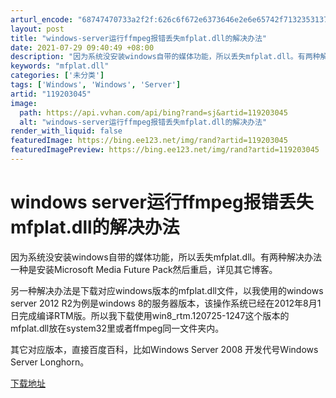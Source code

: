 ```yaml
---
arturl_encode: "68747470733a2f2f:626c6f672e6373646e2e6e65742f713235313738383234362f:61727469636c652f64657461696c732f313139323033303435"
layout: post
title: "windows-server运行ffmpeg报错丢失mfplat.dll的解决办法"
date: 2021-07-29 09:40:49 +08:00
description: "因为系统没安装windows自带的媒体功能，所以丢失mfplat.dll。有两种解决办法一种是安装M"
keywords: "mfplat.dll"
categories: ['未分类']
tags: ['Windows', 'Windows', 'Server']
artid: "119203045"
image:
  path: https://api.vvhan.com/api/bing?rand=sj&artid=119203045
  alt: "windows-server运行ffmpeg报错丢失mfplat.dll的解决办法"
render_with_liquid: false
featuredImage: https://bing.ee123.net/img/rand?artid=119203045
featuredImagePreview: https://bing.ee123.net/img/rand?artid=119203045
---
```


# windows server运行ffmpeg报错丢失mfplat.dll的解决办法

因为系统没安装windows自带的媒体功能，所以丢失mfplat.dll。有两种解决办法一种是安装Microsoft Media Future Pack然后重启，详见其它博客。

另一种解决办法是下载对应windows版本的mfplat.dll文件，以我使用的windows server 2012 R2为例是windows 8的服务器版本，该操作系统已经在2012年8月1日完成编译RTM版。所以我下载使用win8_rtm.120725-1247这个版本的mfplat.dll放在system32里或者ffmpeg同一文件夹内。

其它对应版本，直接百度百科，比如Windows Server 2008 开发代号Windows Server Longhorn。

[下载地址](https://download.csdn.net/download/q251788246/20618139)